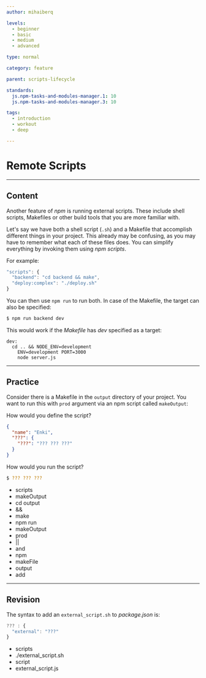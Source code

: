 ```yaml
---
author: mihaiberq

levels:
  - beginner
  - basic
  - medium
  - advanced

type: normal

category: feature

parent: scripts-lifecycle

standards:
  js.npm-tasks-and-modules-manager.1: 10
  js.npm-tasks-and-modules-manager.3: 10

tags:
  - introduction
  - workout
  - deep

---
```

# Remote Scripts

---
## Content

Another feature of *npm* is running external scripts. These include shell scripts, Makefiles or other build tools that you are more familiar with.

Let's say we have both a shell script (`.sh`) and a Makefile that accomplish different things in your project. This already may be confusing, as you may have to remember what each of these files does. You can simplify everything by invoking them using *npm scripts*.

For example:

```javascript
"scripts": {
  "backend": "cd backend && make",
  "deploy:complex": "./deploy.sh"
}
```

You can then use `npm run` to run both. In case of the Makefile, the target can also be specified:

```bash
$ npm run backend dev
```

This would work if the *Makefile* has *dev* specified as a target:

```text
dev:
  cd .. && NODE_ENV=development
    ENV=development PORT=3000
    node server.js
```

---
## Practice

Consider there is a Makefile in the `output` directory of your project. You want to run this with `prod` argument via an npm script called `makeOutput`:

How would you define the script?

```json
{
  "name": "Enki",
  "???": {
    "???": "??? ??? ???"
  }
}
```

How would you run the script?

```bash
$ ??? ??? ???
```

* scripts
* makeOutput
* cd output
* &&
* make
* npm run
* makeOutput
* prod
* ||
* and
* npm
* makeFile
* output
* add

---
## Revision

The syntax to add an `external_script.sh` to *package.json* is:

```javascript
??? : {
  "external": "???"
}
```

* scripts
* ./external_script.sh
* script
* external_script.js
